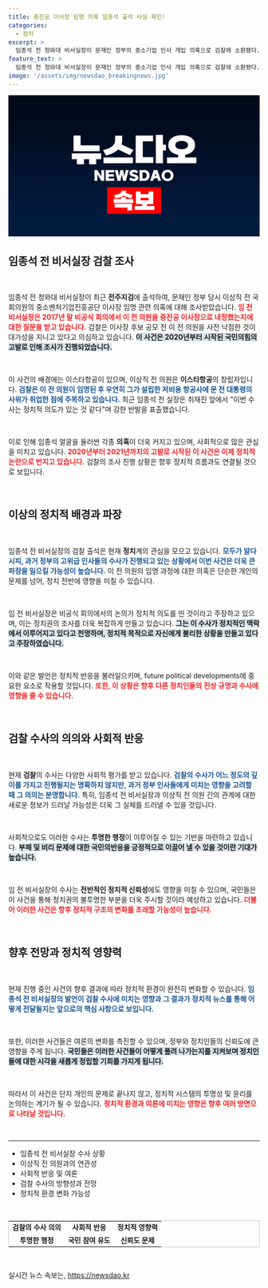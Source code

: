 ```yaml
---
title: 중진공 이사장 임명 의혹 임종석 출석 사실 확인!
categories:
  - 정치
excerpt: >
  임종석 전 청와대 비서실장이 문재인 정부의 중소기업 인사 개입 의혹으로 검찰에 소환됐다. 그는 정치적 수사라고 주장하며 불만을 드러냈고, 국민의힘의 고발로 시작된 사건이 과거 인사와의 연관성을 점검받고 있다.
feature_text: >
  임종석 전 청와대 비서실장이 문재인 정부의 중소기업 인사 개입 의혹으로 검찰에 소환됐다. 그는 정치적 수사라고 주장하며 불만을 드러냈고, 국민의힘의 고발로 시작된 사건이 과거 인사와의 연관성을 점검받고 있다.
image: '/assets/img/newsdao_breakingnews.jpg'
---
```


<p><img src="/assets/img/newsdao_breakingnews.jpg" alt="koreaapp 속보" /></p>

<h2 data-ke-size="size26">임종석 전 비서실장 검찰 조사</h2>

<p data-ke-size="size16">&nbsp;</p>

<p>임종석 전 청와대 비서실장이 최근 <strong>전주지검</strong>에 출석하여, 문재인 정부 당시 이상직 전 국회의원의 중소벤처기업진흥공단 이사장 임명 관련 의혹에 대해 조사받았습니다. <b><span style="color: #ee2323;">임 전 비서실장은 2017년 말 비공식 회의에서 이 전 의원을 중진공 이사장으로 내정했는지에 대한 질문을 받고 있습니다.</span></b> 검찰은 이사장 후보 공모 전 이 전 의원을 사전 낙점한 것이 대가성을 지니고 있다고 의심하고 있습니다. <b><span style="background-color: #21538527;">이 사건은 2020년부터 시작된 국민의힘의 고발로 인해 조사가 진행되었습니다.</span></b></p>

<p data-ke-size="size16">&nbsp;</p>

<p>이 사건의 배경에는 이스타항공이 있으며, 이상직 전 의원은 <strong>이스타항공</strong>의 창립자입니다. <b><span style="color: #1a5490;">검찰은 이 전 의원이 임명된 후 우연히 그가 설립한 저비용 항공사에 문 전 대통령의 사위가 취업한 점에 주목하고 있습니다.</span></b> 최근 임종석 전 실장은 취재진 앞에서 "이번 수사는 정치적 의도가 있는 것 같다"며 강한 반발을 표출했습니다. </p>

<p data-ke-size="size16">&nbsp;</p>

<p>이로 인해 임종석 얼굴을 둘러싼 각종 <strong>의혹</strong>이 더욱 커지고 있으며, 사회적으로 많은 관심을 미치고 있습니다. <b><span style="color: #ee2323;">2020년부터 2021년까지의 고발로 시작된 이 사건은 이제 정치적 논란으로 번지고 있습니다.</span></b> 검찰의 조사 진행 상황은 향후 정치적 흐름과도 연결될 것으로 보입니다. </p>

<p data-ke-size="size16">&nbsp;</p>

<h2 data-ke-size="size26">이상의 정치적 배경과 파장</h2>

<p data-ke-size="size16">&nbsp;</p>

<p>임종석 전 비서실장의 검찰 출석은 현재 <strong>정치</strong>계의 관심을 모으고 있습니다. <b><span style="color: #1a5490;">모두가 알다시피, 과거 정부의 고위급 인사들의 수사가 진행되고 있는 상황에서 이번 사건은 더욱 큰 파장을 일으킬 가능성이 높습니다.</span></b> 이 전 의원의 임명 과정에 대한 의혹은 단순한 개인의 문제를 넘어, 정치 전반에 영향을 미칠 수 있습니다. </p>

<p data-ke-size="size16">&nbsp;</p>

<p>임 전 비서실장은 비공식 회의에서의 논의가 정치적 의도를 띤 것이라고 주장하고 있으며, 이는 정치권의 조사를 더욱 복잡하게 만들고 있습니다. <b><span style="background-color: #21538527;">그는 이 수사가 정치적인 맥락에서 이루어지고 있다고 천명하며, 정치적 목적으로 자신에게 불리한 상황을 만들고 있다고 주장하였습니다.</span></b> </p>

<p data-ke-size="size16">&nbsp;</p>

<p>이와 같은 발언은 정치적 반응을 불러일으키며, future political developments에 중요한 요소로 작용할 것입니다. <b><span style="color: #ee2323;">또한, 이 상황은 향후 다른 정치인들의 진상 규명과 수사에 영향을 줄 수 있습니다.</span></b></p>

<p data-ke-size="size16">&nbsp;</p>

<h2 data-ke-size="size26">검찰 수사의 의의와 사회적 반응</h2>

<p data-ke-size="size16">&nbsp;</p>

<p>현재 <strong>검찰</strong>의 수사는 다양한 사회적 평가를 받고 있습니다. <b><span style="color: #1a5490;">검찰의 수사가 어느 정도의 깊이를 가지고 진행될지는 명확하지 않지만, 과거 정부 인사들에게 미치는 영향을 고려할 때 그 의의는 분명합니다.</span></b> 특히, 임종석 전 비서실장과 이상직 전 의원 간의 관계에 대한 새로운 정보가 드러날 가능성은 더욱 그 실체를 드러낼 수 있을 것입니다.</p>

<p data-ke-size="size16">&nbsp;</p>

<p>사회적으로도 이러한 수사는 <strong>투명한 행정</strong>이 이루어질 수 있는 기반을 마련하고 있습니다. <b><span style="background-color: #21538527;">부패 및 비리 문제에 대한 국민의반응을 긍정적으로 이끌어 낼 수 있을 것이란 기대가 높습니다.</span></b> </p>

<p data-ke-size="size16">&nbsp;</p>

<p>임 전 비서실장의 수사는 <strong>전반적인 정치적 신뢰성</strong>에도 영향을 미칠 수 있으며, 국민들은 이 사건을 통해 정치권의 불투명한 부분을 더욱 주시할 것이라 예상하고 있습니다. <b><span style="color: #ee2323;">더불어 이러한 사건은 향후 정치적 구조의 변화를 초래할 가능성이 높습니다.</span></b></p>

<p data-ke-size="size16">&nbsp;</p>

<h2 data-ke-size="size26">향후 전망과 정치적 영향력</h2>

<p data-ke-size="size16">&nbsp;</p>

<p>현재 진행 중인 사건의 향후 결과에 따라 정치적 환경이 완전히 변화할 수 있습니다. <b><span style="color: #1a5490;">임종석 전 비서실장의 발언이 검찰 수사에 미치는 영향과 그 결과가 정치적 뉴스를 통해 어떻게 전달될지는 앞으로의 핵심 사항으로 보입니다.</span></b></p>

<p data-ke-size="size16">&nbsp;</p>

<p>또한, 이러한 사건들은 여론의 변화를 촉진할 수 있으며, 정부와 정치인들의 신뢰도에 큰 영향을 주게 됩니다. <b><span style="background-color: #21538527;">국민들은 이러한 사건들이 어떻게 풀려 나가는지를 지켜보며 정치인들에 대한 시각을 새롭게 정립할 기회를 가지게 됩니다.</span></b></p>

<p data-ke-size="size16">&nbsp;</p>

<p>따라서 이 사건은 단지 개인의 문제로 끝나지 않고, 정치적 시스템의 투명성 및 윤리를 논의하는 계기가 될 수 있습니다. <b><span style="color: #ee2323;">정치적 환경과 여론에 미치는 영향은 향후 여러 방면으로 나타날 것입니다.</span></b></p>

<p data-ke-size="size16">&nbsp;</p>

<hr>

<ul style="list-style-type: disc;">
    <li>임종석 전 비서실장 수사 상황</li>
    <li>이상직 전 의원과의 연관성</li>
    <li>사회적 반응 및 여론</li>
    <li>검찰 수사의 방향성과 전망</li>
    <li>정치적 환경 변화 가능성</li>
</ul>

<p data-ke-size="size16">&nbsp;</p>

<table style="width: 100%; border: 1px solid #ccc; border-collapse: collapse;">
    <tr>
        <td style="text-align: center; height: 17px;"><b>검찰의 수사 의의</b></td>
        <td style="text-align: center; height: 17px;"><b>사회적 반응</b></td>
        <td style="text-align: center; height: 17px;"><b>정치적 영향력</b></td>
    </tr>
    <tr>
        <td style="text-align: center; height: 17px;"><b>투명한 행정</b></td>
        <td style="text-align: center; height: 17px;"><b>국민 참여 유도</b></td>
        <td style="text-align: center; height: 17px;"><b>신뢰도 문제</b></td>
    </tr>
</table>

<p data-ke-size="size16">&nbsp;</p>
실시간 뉴스 속보는, <a href="https://newsdao.kr" rel="dofollow">https://newsdao.kr</a>


